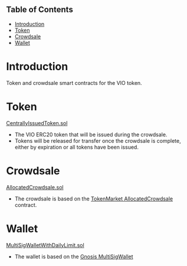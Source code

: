 ## Table of Contents
* [Introduction](#introduction)
* [Token](#token)
* [Crowdsale](#crowdsale)
* [Wallet](#wallet)

# Introduction
Token and crowdsale smart contracts for the VIO token.

# Token
[CentrallyIssuedToken.sol](https://github.com/viomeio/vio-smart-contracts/blob/master/contracts/CentrallyIssuedToken.sol)
* The VIO ERC20 token that will be issued during the crowdsale. 
* Tokens will be released for transfer once the crowdsale is complete, either by expiration or all tokens have been issued.

# Crowdsale
[AllocatedCrowdsale.sol](https://github.com/viomeio/vio-smart-contracts/blob/master/contracts/AllocatedCrowdsale.sol)
* The crowdsale is based on the [TokenMarket AllocatedCrowdsale](https://github.com/TokenMarketNet/ico/blob/master/contracts/AllocatedCrowdsale.sol) contract.

# Wallet
[MultiSigWalletWithDailyLimit.sol](https://github.com/viomeio/vio-smart-contracts/blob/master/contracts/MultiSigWalletWithDailyLimit.sol)
* The wallet is based on the [Gnosis MultiSigWallet](https://github.com/gnosis/MultiSigWallet/blob/master/contracts/MultiSigWalletWithDailyLimit.sol)
